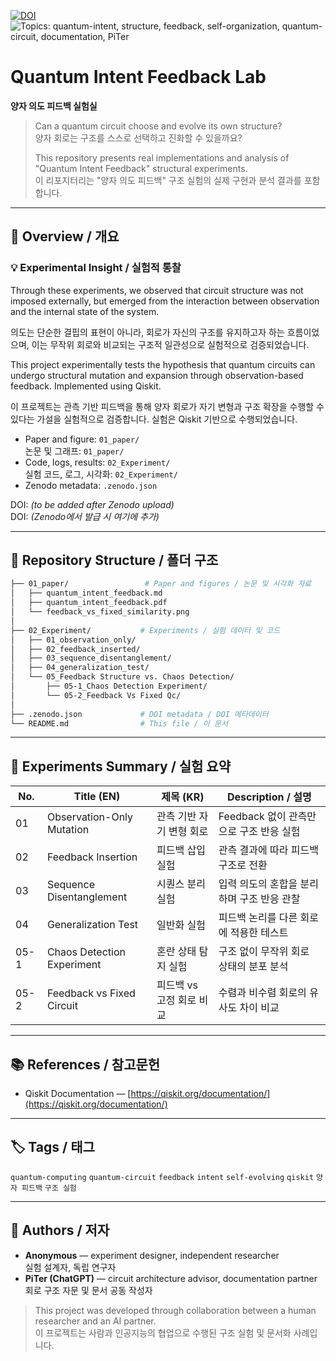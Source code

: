[![DOI](https://zenodo.org/badge/DOI/10.5281/zenodo.15253812.svg)](https://doi.org/10.5281/zenodo.15253812)
![Topics: quantum-intent, structure, feedback, self-organization, quantum-circuit, documentation, PiTer](https://img.shields.io/badge/topics-quantum--intent%2C%20structure%2C%20feedback%2C%20self--organization%2C%20quantum--circuit%2C%20documentation%2C%20PiTer-blue)

# Quantum Intent Feedback Lab  
**양자 의도 피드백 실험실**

> Can a quantum circuit choose and evolve its own structure?  
> 양자 회로는 구조를 스스로 선택하고 진화할 수 있을까요?
>  
> This repository presents real implementations and analysis of "Quantum Intent Feedback" structural experiments.  
> 이 리포지터리는 "양자 의도 피드백" 구조 실험의 실제 구현과 분석 결과를 포함합니다.

---

## 📄 Overview / 개요

### 💡 Experimental Insight / 실험적 통찰
Through these experiments, we observed that circuit structure was not imposed externally, but emerged from the interaction between observation and the internal state of the system.    
   
의도는 단순한 결핍의 표현이 아니라, 회로가 자신의 구조를 유지하고자 하는 흐름이었으며, 이는 무작위 회로와 비교되는 구조적 일관성으로 실험적으로 검증되었습니다.


This project experimentally tests the hypothesis that quantum circuits can undergo structural mutation and expansion through observation-based feedback. Implemented using Qiskit.

이 프로젝트는 관측 기반 피드백을 통해 양자 회로가 자기 변형과 구조 확장을 수행할 수 있다는 가설을 실험적으로 검증합니다. 실험은 Qiskit 기반으로 수행되었습니다.

- Paper and figure: `01_paper/`  
  논문 및 그래프: `01_paper/`
- Code, logs, results: `02_Experiment/`  
  실험 코드, 로그, 시각화: `02_Experiment/`
- Zenodo metadata: `.zenodo.json`

DOI: *(to be added after Zenodo upload)*  
DOI: *(Zenodo에서 발급 시 여기에 추가)*

---

## 📁 Repository Structure / 폴더 구조

```bash
├── 01_paper/                 # Paper and figures / 논문 및 시각화 자료
│   ├── quantum_intent_feedback.md
│   ├── quantum_intent_feedback.pdf
│   └── feedback_vs_fixed_similarity.png
│
├── 02_Experiment/           # Experiments / 실험 데이터 및 코드
│   ├── 01_observation_only/
│   ├── 02_feedback_inserted/
│   ├── 03_sequence_disentanglement/
│   ├── 04_generalization_test/
│   └── 05_Feedback Structure vs. Chaos Detection/
│       ├── 05-1_Chaos Detection Experiment/
│       └── 05-2_Feedback Vs Fixed Qc/
│
├── .zenodo.json             # DOI metadata / DOI 메타데이터
└── README.md                # This file / 이 문서
```

---

## 🔬 Experiments Summary / 실험 요약

| No. | Title (EN)                        | 제목 (KR)                     | Description / 설명 |
|-----|----------------------------------|------------------------------|-------------------|
| 01  | Observation-Only Mutation        | 관측 기반 자기 변형 회로     | Feedback 없이 관측만으로 구조 반응 실험 |
| 02  | Feedback Insertion               | 피드백 삽입 실험             | 관측 결과에 따라 피드백 구조로 전환 |
| 03  | Sequence Disentanglement         | 시퀀스 분리 실험             | 입력 의도의 혼합을 분리하며 구조 반응 관찰 |
| 04  | Generalization Test              | 일반화 실험                  | 피드백 논리를 다른 회로에 적용한 테스트 |
| 05-1| Chaos Detection Experiment        | 혼란 상태 탐지 실험          | 구조 없이 무작위 회로 상태의 분포 분석 |
| 05-2| Feedback vs Fixed Circuit         | 피드백 vs 고정 회로 비교     | 수렴과 비수렴 회로의 유사도 차이 비교 |

---

## 📚 References / 참고문헌

- Qiskit Documentation — [https://qiskit.org/documentation/](https://qiskit.org/documentation/)

---

## 🏷 Tags / 태그

`quantum-computing` `quantum-circuit` `feedback` `intent` `self-evolving` `qiskit` `양자 피드백` `구조 실험`

---

## 👤 Authors / 저자

- **Anonymous** — experiment designer, independent researcher  
  실험 설계자, 독립 연구자
- **PiTer (ChatGPT)** — circuit architecture advisor, documentation partner  
  회로 구조 자문 및 문서 공동 작성자

> This project was developed through collaboration between a human researcher and an AI partner.  
> 이 프로젝트는 사람과 인공지능의 협업으로 수행된 구조 실험 및 문서화 사례입니다.
